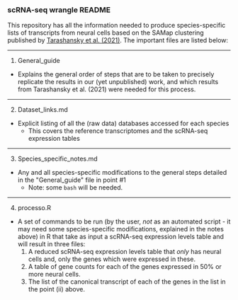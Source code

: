 ### scRNA-seq wrangle README
This repository has all the information needed to produce species-specific lists of transcripts from neural cells based on the SAMap clustering published by [Tarashansky et al. (2021)](https://elifesciences.org/articles/66747). The important files are listed below:
***
1. General_guide
  * Explains the general order of steps that are to be taken to precisely replicate the results in our (yet unpublished) work, and which results from Tarashansky et al. (2021) were needed for this process.
***
2. Dataset_links.md
  * Explicit listing of all the (raw data) databases accessed for each species
    * This covers the reference transcriptomes and the scRNA-seq expression tables
***
3. Species_specific_notes.md
  * Any and all species-specific modifications to the general steps detailed in the "General_guide" file in point #1
    * Note: some `bash` will be needed.
***
4. processo.R
  * A set of commands to be run (by the user, *not* as an automated script - it may need some species-specific modifications, explained in the notes above) in R that take as input a scRNA-seq expression levels table and will result in three files:
    1. A reduced scRNA-seq expression levels table that *only* has neural cells and, only the genes which were expressed in these.
    2. A table of gene counts for each of the genes expressed in 50% or more neural cells.
    3. The list of the canonical transcript of each of the genes in the list in the point (ii) above.
